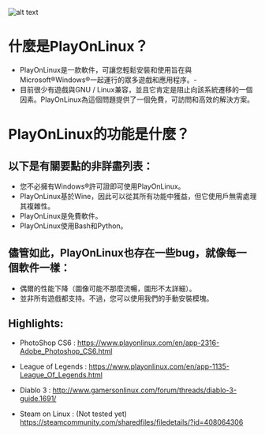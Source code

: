![alt text][logo]

[logo]: https://steamuserimages-a.akamaihd.net/ugc/28484756667182622/CC659B72C4C1DFF4FF86881317F5B3528E796EFF/ "PlayOnLinux Logo"

# 什麼是PlayOnLinux？
- PlayOnLinux是一款軟件，可讓您輕鬆安裝和使用旨在與Microsoft®Windows®一起運行的眾多遊戲和應用程序。-
- 目前很少有遊戲與GNU / Linux兼容，並且它肯定是阻止向該系統遷移的一個因素。PlayOnLinux為這個問題提供了一個免費，可訪問和高效的解決方案。

# PlayOnLinux的功能是什麼？
## 以下是有關要點的非詳盡列表：

- 您不必擁有Windows®許可證即可使用PlayOnLinux。
- PlayOnLinux基於Wine，因此可以從其所有功能中獲益，但它使用戶無需處理其複雜性。
- PlayOnLinux是免費軟件。
- PlayOnLinux使用Bash和Python。

## 儘管如此，PlayOnLinux也存在一些bug，就像每一個軟件一樣：
- 偶爾的性能下降（圖像可能不那麼流暢，圖形不太詳細）。
- 並非所有遊戲都支持。不過，您可以使用我們的手動安裝模塊。


## Highlights:
- PhotoShop CS6 :
https://www.playonlinux.com/en/app-2316-Adobe_Photoshop_CS6.html

- League of Legends : 
https://www.playonlinux.com/en/app-1135-League_Of_Legends.html

- Diablo 3 :
http://www.gamersonlinux.com/forum/threads/diablo-3-guide.1691/

- Steam on Linux : (Not tested yet)
https://steamcommunity.com/sharedfiles/filedetails/?id=408064306
